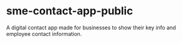 # sme-contact-app-public
A digital contact app made for businesses to show their key info and employee contact information. 
